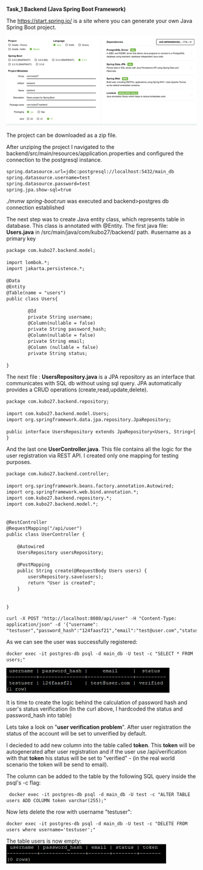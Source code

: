 <br><b>Task_1 Backend (Java Spring Boot Framework)</b>

The https://start.spring.io/ is a site where you can generate your own Java Spring Boot project.

![alt text](images/image.png)

The project can be downloaded as a zip file.

After unziping the project I navigated to the backend/src/main/resources/application.properties and configured the connection to the postgresql instance.
```
spring.datasource.url=jdbc:postgresql://localhost:5432/main_db
spring.datasource.username=test
spring.datasource.password=test
spring.jpa.show-sql=true
```
<i> ./mvnw spring-boot:run </i> was executed and backend>postgres db connection established

The next step was to create Java entity class, which represents table in database. This class is annotated with @Entity.
The first java file: <b>Users.java</b> in /src/main/java/com/kubo27/backend/ path. 
#username as a primary key
```
package com.kubo27.backend.model;

import lombok.*;
import jakarta.persistence.*;

@Data
@Entity
@Table(name = "users")
public class Users{

        @Id
        private String username;
        @Column(nullable = false)
        private String password_hash;
        @Column(nullable = false)
        private String email;
        @Column (nullable = false)
        private String status;

}
```


The next file : <b>UsersRepository.java</b> is a JPA repository as an interface that communicates with SQL db without using sql query. JPA automatically provides a CRUD operations (create,read,update,delete).
 

```
package com.kubo27.backend.repository;

import com.kubo27.backend.model.Users;
import org.springframework.data.jpa.repository.JpaRepository;

public interface UsersRepository extends JpaRepository<Users, String>{
}
```


And the last one <b>UserController.java</b>. This file contains all the logic for the user registration via REST API.
I created only one mapping for testing purposes.


```
package com.kubo27.backend.controller;

import org.springframework.beans.factory.annotation.Autowired;
import org.springframework.web.bind.annotation.*;
import com.kubo27.backend.repository.*;
import com.kubo27.backend.model.*;


@RestController
@RequestMapping("/api/user")
public class UserController {

    @Autowired
    UsersRepository usersRepository;

    @PostMapping
    public String create(@RequestBody Users users) {
        usersRepository.save(users);
        return "User is created";
    }


}
```


```
curl -X POST "http://localhost:8080/api/user" -H "Content-Type: application/json" -d '{"username": "testuser","password_hash":"124faasf21","email":"test@user.com","status":"verified"}'
```
As we can see the user was successfully registered:
```
docker exec -it postgres-db psql -d main_db -U test -c "SELECT * FROM users;"
```
![alt text](images/image-1.png)


It is time to create the logic behind the calculation of password hash and user's status verification (In the curl above, I hardcoded the status and password_hash into table)

Lets take a look on "<b>user verification problem</b>". After user registration the status of the account will be set to unverified by default.

I decieded to add new column into the table called <b>token</b>. This <b>token</b> will be autogenerated after user registration and if the user use /api/verification with that <b>token</b> his status will be set to "verified" - (in the real world scenario the token will be send to email).

The column can be added to the table by the following SQL query inside the psql's -c flag:
```
 docker exec -it postgres-db psql -d main_db -U test -c "ALTER TABLE users ADD COLUMN token varchar(255);"
```
Now lets delete the row with username "testuser":
```
docker exec -it postgres-db psql -d main_db -U test -c "DELETE FROM users where username='testuser';"
```
The table users is now empty:
![alt text](images/image_2.png)


